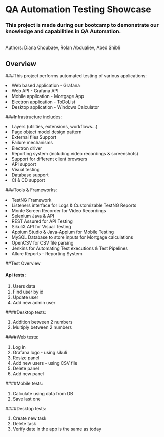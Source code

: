 # QA Automation Testing Showcase
### This project is made during our bootcamp to demonstrate our knowledge and capabilities in QA Automation.
<br>
Authors: Diana Choubaev, Rolan Abdualiev, Abed Shibli

## Overview

###This project performs automated testing of various applications:

<li>Web based application - Grafana
<li>Web API - Grafana API
<li>Mobile application - Mortgage App
<li>Electron application - ToDoList
<li>Desktop application - Windows Calculator

###Infrastructure includes:
<li>Layers (utilities, extensions, workflows...)
<li>Page object model design pattern
<li>External files Support
<li>Failure mechanisms
<li>Electron driver
<li>Reporting system (including video recordings & screenshots)
<li>Support for different client browsers
<li>API support
<li>Visual testing
<li>Database support
<li>CI & CD support

###Tools & Frameworks:
<li>TestNG Framework
<li>Listeners interface for Logs & Customizable TestNG Reports
<li>Monte Screen Recorder for Video Recordings
<li>Selenium Java & API
<li>REST Assured for API Testing
<li>SikuliX API for Visual Testing
<li>Appium Studio & Java-Appium for Mobile Testing
<li>MySQL Database to store inputs for Mortgage calculations
<li>OpenCSV for CSV file parsing
<li>Jenkins for Automating Test executions & Test Pipelines
<li>Allure Reports - Reporting System

##Test Overview
#### Api tests:
1. Users data
2. Find user by id
3. Update user
4. Add new admin user

####Desktop tests:
1. Addition between 2 numbers
2. Multiply between 2 numbers

####Web tests:
1. Log in
2. Grafana logo - using sikuli
3. Resize panel
4. Add new users - using CSV file
5. Delete panel
6. Add new panel

####Mobile tests:
1. Calculate using data from DB
2. Save last one

####Desktop tests:
1. Create new task
2. Delete task
3. Verify date in the app is the same as today